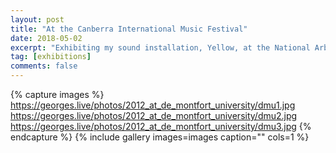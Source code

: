 ```yaml
---
layout: post
title: "At the Canberra International Music Festival"
date: 2018-05-02
excerpt: "Exhibiting my sound installation, Yellow, at the National Arboretum in a Musical Constitutional at the Canberra International Music Festival."
tag: [exhibitions]
comments: false
---
```


{% capture images %}
	https://georges.live/photos/2012_at_de_montfort_university/dmu1.jpg
	https://georges.live/photos/2012_at_de_montfort_university/dmu2.jpg
	https://georges.live/photos/2012_at_de_montfort_university/dmu3.jpg
{% endcapture %}
{% include gallery images=images caption="" cols=1 %}
